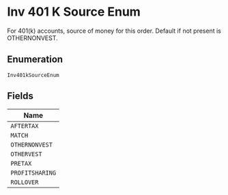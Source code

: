 
# Inv 401 K Source Enum

For 401(k) accounts, source of money for this order. Default if not present is OTHERNONVEST.

## Enumeration

`Inv401kSourceEnum`

## Fields

| Name |
|  --- |
| `AFTERTAX` |
| `MATCH` |
| `OTHERNONVEST` |
| `OTHERVEST` |
| `PRETAX` |
| `PROFITSHARING` |
| `ROLLOVER` |

